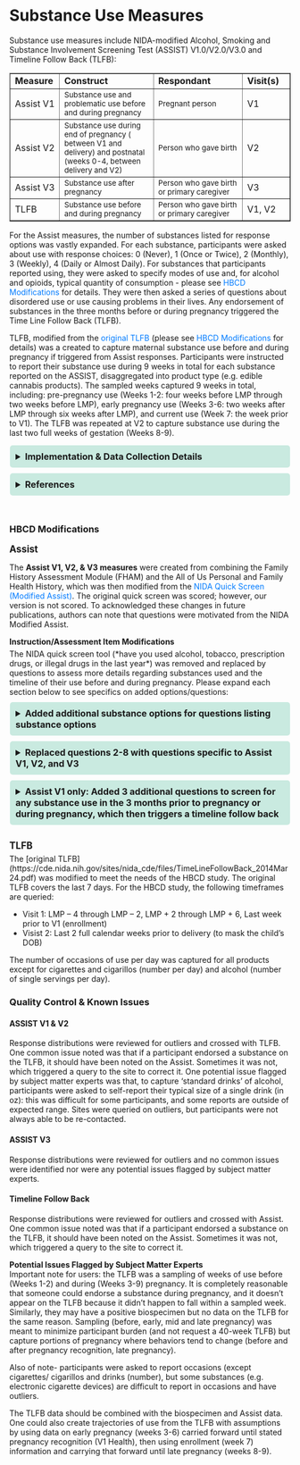 # Substance Use Measures
Substance use measures include NIDA-modified Alcohol, Smoking and Substance Involvement Screening Test (ASSIST) V1.0/V2.0/V3.0 and Timeline Follow Back (TLFB):

<table dir="ltr" border="1" cellspacing="0" cellpadding="0" data-sheets-root="1" data-sheets-baot="1"><colgroup><col width="104" /><col width="555" /><col width="110" /><col width="142" /></colgroup>
<tbody>
<tr>
  <td><strong>Measure</strong></td>
  <td><strong>Construct</strong></td>
  <td><strong>Respondant</strong></td>
  <td><strong>Visit(s)</strong></td>
</tr>
<tr>
  <td>Assist V1</td>
  <td style="width: 400px; word-wrap: break-word; white-space: normal;"><small>Substance use and problematic use before and during pregnancy</small></td>
  <td style="width: 400px; word-wrap: break-word; white-space: normal;"><small>Pregnant person</small></td>
  <td>V1</td>
</tr>
<tr>
  <td>Assist V2</td>
  <td style="width: 400px; word-wrap: break-word; white-space: normal;"><small>Substance use during end of pregnancy ( between V1 and delivery) and postnatal (weeks 0-4, between delivery and V2)</small></td>
  <td style="width: 400px; word-wrap: break-word; white-space: normal;"><small>Person who gave birth</small></td>
  <td>V2</td>
</tr>
<tr>
  <td>Assist V3</td>
  <td style="width: 400px; word-wrap: break-word; white-space: normal;"><small>Substance use after pregnancy</small></td>
  <td style="width: 400px; word-wrap: break-word; white-space: normal;"><small>Person who gave birth or primary caregiver</small></td>
  <td>V3</td>
</tr>
<tr>
  <td>TLFB</td>
  <td style="width: 400px; word-wrap: break-word; white-space: normal;"><small>Substance use before and during pregnancy</small></td>
  <td style="width: 400px; word-wrap: break-word; white-space: normal;"><small>Person who gave birth or primary caregiver</small></td>
  <td>V1, V2</td>
</tr>
</tbody>
</table>

For the Assist measures, the number of substances listed for response options was vastly expanded. For each substance, participants were asked about use with response choices: 0 (Never), 1 (Once or Twice), 2 (Monthly), 3 (Weekly), 4 (Daily or Almost Daily). For substances that participants reported using, they were asked to specify modes of use and, for alcohol and opioids, typical quantity of consumption - please see <a href="#hbcd-modifications">HBCD Modifications</a> for details. They were then asked a series of questions about disordered use or use causing problems in their lives. Any endorsement of substances in the three months before or during pregnancy triggered the Time Line Follow Back (TLFB).

TLFB, modified from the [original TLFB](https://cde.nida.nih.gov/sites/nida_cde/files/TimeLineFollowBack_2014Mar24.pdf) (please see <a href="#hbcd-modifications">HBCD Modifications</a> for details) was a created to capture maternal substance use before and during pregnancy if triggered from Assist responses. Participants were instructed to report their substance use during 9 weeks in total for each substance reported on the ASSIST, disaggregated into product type (e.g. edible cannabis products). The sampled weeks captured 9 weeks in total, including: pre-pregnancy use (Weeks 1-2: four weeks before LMP through two weeks before LMP), early pregnancy use (Weeks 3-6: two weeks after LMP through six weeks after LMP), and current use (Week 7: the week prior to V1). The TLFB was repeated at V2 to capture substance use during the last two full weeks of gestation (Weeks 8-9).

<details>
<summary>Implementation & Data Collection Details</summary>
<ul>
<br>
<p><strong>Method of Administration</strong>: RA-administered in person (except in Alabama, where participants were trained too self-administer) <br />
<strong>REDCap Form Names</strong>: `Assist V1`; `Assist V2`; `Assist V3`; `TLFB` <br />
<strong>Spanish Translation</strong>: Translated for HBCD by BURG <br />
<strong>Child Specific/Unspecific Form</strong>: Child Unspecific <br />
<strong>Estimated length of time for completion</strong>: 5 min (Assist V1/2); 3 min (Assist V3); 10 min (TLFB)</p>
</details>

<details>
<summary>References</summary>
<ul>
<br>
<li>National Institute on Drug Abuse. (n.d.). <em>NIDA Modified ASSIST</em>.</li>
<li>Sobell, L., &amp; Sobell, M. (2000). Alcohol timeline follow-back (TLFB). In <em>Handbook of psychiatric measures.</em> (p. 477). American Psychiatric Association.</li>
</ul>
</details>
<br>


### HBCD Modifications
<p style="font-size: 1.2em; margin: 0 0 5px;"><b>Assist</b></p>

The **Assist V1, V2, & V3 measures** were created from combining the Family History Assessment Module (FHAM) and the All of Us Personal and Family Health History, which was then modified from the [NIDA Quick Screen (Modified Assist)](https://nida.nih.gov/sites/default/files/pdf/nmassist.pdf). The original quick screen was scored; however, our version is not scored. To acknowledged these changes in future publications, authors can note that questions were motivated from the NIDA Modified Assist.

<p style="font-size: 1em; margin: 0 0 5px;"><b>Instruction/Assessment Item Modifications</b></p>  
The NIDA quick screen tool (*have you used alcohol, tobacco, prescription drugs, or illegal drugs in the last year*) was removed and replaced by questions to assess more details regarding substances used and the timeline of their use before and during pregnancy. Please expand each section below to see specifics on added options/questions:

<div style="margin-bottom: 5px;">
<details>
<summary>Added additional substance options for questions listing substance options</summary>
<br>
<ul>
  <li>Nicotine or tobacco products (cigarettes, e-cigarettes, chewing tobacco, cigars, etc.)</li>
  <li>Alcoholic beverages (beer, wine, spirits, etc.)
        <ul>
            <li><b>IF ENDORSED:</b> specify type and average volume of one glass/container typically consumed (U.S.-defined ‘standard drinks’ were then calculated by dividing the amount reported by 12oz (beer, hard cider, hard seltzer), 5oz (wine) or 1.5 oz (spirits))</li>
        </ul>
  </li>
  <li>Cannabis (marijuana, weed, pot, hash, wax, blunts, dabs, gummies, vapes, etc.)</li>
  <li>Cannabidiol (CBD; not containing THC)</li>
  <li>Synthetic cannabinoids (K2, spice, etc.)
  <li>Prescription opioids (oxycodone, morphine, codeine, fentanyl, tramadol, etc.)
        <ul>
            <li><b>IF ENDORSED:</b> specify type of opioid used and typical quantities per occasion for the following: heroin (grams, bags), prescription opioids (pills), buprenorphine (pills, injectables, films), and methadone (mg)</li>
        </ul>
  </li>
  <li>Heroin or other illicit opioids (fentanyl, oxycodone, etc.)</li>
  <li>Methadone</li>
  <li>Buprenorphine</li>
  <li>Benzodiazepines, sedatives, or sleeping pills (Valium, Xanax, Ambien, barbiturates, etc.)</li>
  <li>Cocaine (coke, crack, etc.)</li>
  <li>Amphetamine type stimulants (speed, Adderall, diet pills, etc.)</li>
  <li>Methamphetamine (meth, crystal meth, etc.)</li>
  <li>Inhalants (nitrous, glue, petrol, paint thinner, etc.)</li>
  <li>Hallucinogens or club drugs (LSD, acid, mushrooms, psilocybin, MDMA, molly, ecstasy, Special K, GHB, etc.)</li>
  <li>Androgenic anabolic steroids (for performance enhancement)</li>
  <li>Phencyclidine (PCP)</li>
  <li>Kratom</li>
</ul>
</details>
</div>


<div style="margin-bottom: 5px;">
<details>
<summary>Replaced questions 2-8 with questions specific to Assist V1, V2, and V3</summary>
<ul>
<br>
<u>For Assist V1, questions 2-8 were replaced with the following to assess lifetime use:</u>
	<li>Have you EVER been concerned about your use of this substance or worried it was problematic use?</li>
	<li>Has a friend, relative, or anyone else EVER expressed concern about your use of this substance</li>
	<li>Have you EVER tried and failed to control, cut down, or stop using this substance?</li>
	<li>Have you EVER sought or received treatment related to your use of this substance by a medical provider, spiritual leader, community mutual help group (like AA or SMART Recovery), counselors, or in other settings</li>
	<li>Have you EVER been clinically diagnosed with abuse, dependence, or a substance use disorder related to your use of this substance</li>
	<li>Have you EVER taken (prescribed or otherwise) medication(s) as treatment for a problem substance</li>
<u>For Assist V2, questions 2-8 were replaced with the following to assess use after pregnancy:</u>
	<li>FROM THE TIME THAT YOU DELIVERED your child until now, how often have you used any of the following substances for any reason [followed by list of substance options from section above]</li>
<u>For Assist V3, questions 2-8 were replaced with the following to assess impact of substance use after pregnancy:</u>
	<li>DURING THE PAST THREE MONTHS, has your use of this substance led to physical or mental health, social,or financial problems?</li>
    <li>DURING THE PAST THREE MONTHS, have you ever failed to do what was normally expected of you  (like work, go to school, be a parent, or household tasks) because of your use of this substance?</li>
</ul>
</details>
</div>

<div style="margin-bottom: 5px;">
<details>
<summary>Assist V1 only: Added 3 additional questions to screen for any substance use in the 3 months prior to pregnancy or during pregnancy, which then triggers a timeline follow back</summary>
<ul>
	<li>IN THE THREE MONTHS BEFORE YOU BECAME PREGNANT, which of the following substances have you ever used for any reason (and same options as in #1)</li>
	<li>DURING YOUR PREGNANCY, which of the following substances have you ever used for any reason? (and same options as in #1)</li>
	<li>When you were using alcohol during the THREE MONTHS BEFORE or DURING YOUR PREGNANCY, please select the specific substances you used below: breaks apart type of alcohol, cannabinoid, stimulant, tobacco, hallucinogen, and opioid.</li>
</ul>
</details>
</div><br>

<p style="font-size: 1.2em; margin: 0 0 5px;"><b>TLFB</b></p>
The [original TLFB](https://cde.nida.nih.gov/sites/nida_cde/files/TimeLineFollowBack_2014Mar24.pdf) was modified to meet the needs of the HBCD study. The original TLFB covers the last 7 days. For the HBCD study, the following timeframes are queried:

- Visit 1: LMP – 4 through LMP – 2, LMP + 2 through LMP + 6, Last week prior to V1 (enrollment)
- Visist 2: Last 2 full calendar weeks prior to delivery (to mask the child’s DOB)

The number of occasions of use per day was captured for all products except for cigarettes and cigarillos (number per day) and alcohol (number of single servings per day). 

### Quality Control & Known Issues
#### ASSIST V1 & V2
Response distributions were reviewed for outliers and crossed with TLFB. One common issue noted was that if a participant endorsed a substance on the TLFB, it should have been noted on the Assist. Sometimes it was not, which triggered a query to the site to correct it. One potential issue flagged by subject matter experts was that, to capture ‘standard drinks’ of alcohol, participants were asked to self-report their typical size of a single drink (in oz): this was difficult for some participants, and some reports are outside of expected range. Sites were queried on outliers, but participants were not always able to be re-contacted. 

#### ASSIST V3
Response distributions were reviewed for outliers and no common issues were identified nor were any potential issues flagged by subject matter experts.

#### Timeline Follow Back
Response distributions were reviewed for outliers and crossed with Assist. One common issue noted was that if a participant endorsed a substance on the TLFB, it should have been noted on the Assist. Sometimes it was not, which triggered a query to the site to correct it.   
   
**Potential Issues Flagged by Subject Matter Experts**  
Important note for users: the TLFB was a sampling of weeks of use before (Weeks 1-2) and during (Weeks 3-9) pregnancy. It is completely reasonable that someone could endorse a substance during pregnancy, and it doesn’t appear on the TLFB because it didn’t happen to fall within a sampled week. Similarly, they may have a positive biospecimen but no data on the TLFB for the same reason. Sampling (before, early, mid and late pregnancy) was meant to minimize participant burden (and not request a 40-week TLFB) but capture portions of pregnancy where behaviors tend to change (before and after pregnancy recognition, late pregnancy). 

Also of note- participants were asked to report occasions (except cigarettes/ cigarillos and drinks (number), but some substances (e.g. electronic cigarette devices) are difficult to report in occasions and have outliers.

The TLFB data should be combined with the biospecimen and Assist data. One could also create trajectories of use from the TLFB with assumptions by using data on early pregnancy (weeks 3-6) carried forward until stated pregnancy recognition (V1 Health), then using enrollment (week 7) information and carrying that forward until late pregnancy (weeks 8-9). 

<!DOCTYPE html>
<html lang="en">
<head>
  <meta charset="UTF-8">
  <meta name="viewport" content="width=device-width, initial-scale=1.0">
  <title>REFERENCES</title>
  <style>
    .collapsible {
      background-color: #7cceb399;
      padding: 10px;
      margin: 10px 0;
      border-radius: 5px;
    }
    details {
      background-color: #7cceb366;
      padding: 10px;
      margin: 10px 1;
      border-radius: 5px;
    }
    summary {
      font-size: 16px;
      font-weight: bold;
      cursor: pointer;
    }
    a {
      color: #007BFF;
      text-decoration: none;
    }
  </style>
</html>